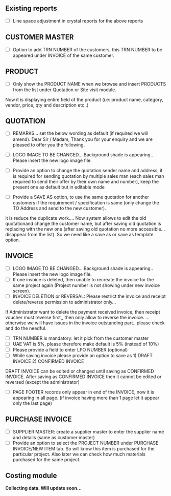 ## Existing reports
- [ ] Line space adjustment in crystal reports for the above reports

## CUSTOMER MASTER
- [ ] Option to add TRN NUMBER of the customers, this TRN NUMBER to be appeared under INVOICE of the same customer.

## PRODUCT
- [ ] Only show the PRODUCT NAME when we browse and insert PRODUCTS from the list under Quotation or Site visit module.

Now it is displaying entire field of the product (i.e: product name, category, vendor, price, qty and description etc..)

## QUOTATION
- [ ] REMARKS… set the below wording as default (if required we will amend).
      Dear Sir / Madam,
      Thank you for your enquiry and we are pleased to offer you the following.
      
- [ ] LOGO IMAGE TO BE CHANGED… Background shade is appearing.. Please insert the new logo image file. 

- [ ] Provide an option to change the quotation sender name and address, it is required for sending quotation by multiple sales man (each sales man required to send their offer by their own name and number), keep the present one as default but in editable mode

- [ ] Provide a SAVE AS option, to use the same quotation for another customers if the requirement / specification is same (only change the TO Address and send to the new customer).

it is reduce the duplicate work…. Now system allows to edit the old quotationand change the customer name, but after saving old quotation is replacing with the new one (after saving old quotation no more accessible… disappear from the list). So we need like a save as or save as template option. 

## INVOICE
- [ ] LOGO IMAGE TO BE CHANGED… Background shade is appearing.. Please insert the new logo image file. 
- [ ] If one invoice is deleted, then unable to recreate the invoice for the same project again (Project number is not showing under new invoice screen). 
- [ ] INVOICE DELETION or REVERSAL: Please restrict the invoice and receipt delete/reverse permission to administrator only…

If Administrator want to delete the payment received invoice, then receipt voucher must reverse first,, then only allow to reverse the invoice. … otherwise we will have issues in the invoice outstanding part.. please check and do the needful. 

- [ ] TRN NUMBER is mandatory: let it pick from the customer master
- [ ] UAE VAT is 5%, please therefore make default is 5% (instead of 10%)
- [ ] Please provide a field to enter LPO NUMBER (optional)
- [ ] While saving invoice please provide an option to save as 1) DRAFT INVOICE 2) CONFIRMED INVOICE

DRAFT INVOICE can be edited or changed until saving as CONFIRMED INVOICE. After saving as CONFIRMED INVOICE then it cannot be edited or reversed (except the administrator)
- [ ] PAGE FOOTER records only appear in end of the INVOICE, now it is appearing in all page. (if invoice having more than 1 page let it appear only the last page)

## PURCHASE INVOICE
- [ ] SUPPLIER MASTER: create a supplier master to enter the supplier name and details (same as customer master)
- [ ] Provide an option to select the PROJECT NUMBER under PURCHASE INVOICE/NEW ITEM tab. So will know this item is purchased for the particular project. Also later we can check how much materials purchased for the same project. 
## Costing module
**Collecting data. Will update soon...**

